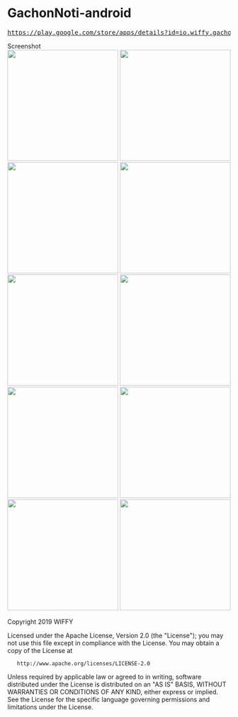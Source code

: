 # GachonNoti-android

<pre><a href="https://play.google.com/store/apps/details?id=io.wiffy.gachonNoti">https://play.google.com/store/apps/details?id=io.wiffy.gachonNoti/</a></pre>

Screenshot
<br>
<img src='https://github.com/wiffy-io/GachonNoti-android/blob/master/resource/screen2/1.png' width='250px'/>
<img src='https://github.com/wiffy-io/GachonNoti-android/blob/master/resource/screen2/3.png' width='250px'/>
<img src='https://github.com/wiffy-io/GachonNoti-android/blob/master/resource/screen2/4.png' width='250px'/>
<img src='https://github.com/wiffy-io/GachonNoti-android/blob/master/resource/screen2/5.png' width='250px'/>
<img src='https://github.com/wiffy-io/GachonNoti-android/blob/master/resource/screen2/6.png' width='250px'/>
<img src='https://github.com/wiffy-io/GachonNoti-android/blob/master/resource/screen2/7.png' width='250px'/>
<img src='https://github.com/wiffy-io/GachonNoti-android/blob/master/resource/screen2/8.png' width='250px'/>
<img src='https://github.com/wiffy-io/GachonNoti-android/blob/master/resource/screen2/9.png' width='250px'/>
<img src='https://github.com/wiffy-io/GachonNoti-android/blob/master/resource/screen2/10.png' width='250px'/>
<img src='https://github.com/wiffy-io/GachonNoti-android/blob/master/resource/screen2/11.png' width='250px'/>

   Copyright 2019 WIFFY

   Licensed under the Apache License, Version 2.0 (the "License");
   you may not use this file except in compliance with the License.
   You may obtain a copy of the License at

       http://www.apache.org/licenses/LICENSE-2.0

   Unless required by applicable law or agreed to in writing, software
   distributed under the License is distributed on an "AS IS" BASIS,
   WITHOUT WARRANTIES OR CONDITIONS OF ANY KIND, either express or implied.
   See the License for the specific language governing permissions and
   limitations under the License.
